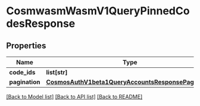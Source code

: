 # CosmwasmWasmV1QueryPinnedCodesResponse

## Properties
Name | Type | Description | Notes
------------ | ------------- | ------------- | -------------
**code_ids** | **list[str]** |  | [optional] 
**pagination** | [**CosmosAuthV1beta1QueryAccountsResponsePagination**](CosmosAuthV1beta1QueryAccountsResponsePagination.md) |  | [optional] 

[[Back to Model list]](../README.md#documentation-for-models) [[Back to API list]](../README.md#documentation-for-api-endpoints) [[Back to README]](../README.md)

